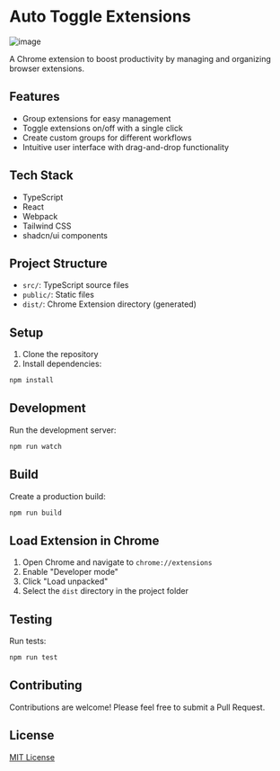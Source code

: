 # Auto Toggle Extensions

![image]("./public/icon128.png")

A Chrome extension to boost productivity by managing and organizing browser extensions.

## Features

- Group extensions for easy management
- Toggle extensions on/off with a single click
- Create custom groups for different workflows
- Intuitive user interface with drag-and-drop functionality

## Tech Stack

- TypeScript
- React
- Webpack
- Tailwind CSS
- shadcn/ui components

## Project Structure

- `src/`: TypeScript source files
- `public/`: Static files
- `dist/`: Chrome Extension directory (generated)

## Setup

1. Clone the repository
2. Install dependencies:

```bash
npm install
```

## Development

Run the development server:

```bash
npm run watch
```

## Build

Create a production build:

```bash
npm run build
```

## Load Extension in Chrome

1. Open Chrome and navigate to `chrome://extensions`
2. Enable "Developer mode"
3. Click "Load unpacked"
4. Select the `dist` directory in the project folder

## Testing

Run tests:

```bash
npm run test
```

## Contributing

Contributions are welcome! Please feel free to submit a Pull Request.

## License

[MIT License](LICENSE)
